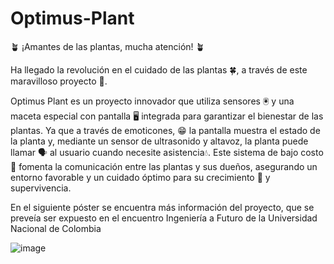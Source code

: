 # Optimus-Plant
🪴 ¡Amantes de las plantas, mucha atención! 🪴

Ha llegado la revolución en el cuidado de las plantas 🍀, a través de este maravilloso proyecto 📂. 

Optimus Plant es un proyecto innovador que utiliza sensores 🖲️ y una maceta especial con pantalla 🖥️ integrada para garantizar el bienestar de las plantas. Ya que a través de emoticones, 😁 la pantalla muestra el estado de la planta y, mediante un sensor de ultrasonido y altavoz, la planta puede llamar 🗣️ al usuario cuando necesite asistencia💧. Este sistema de bajo costo 💸 fomenta la comunicación entre las plantas y sus dueños, asegurando un entorno favorable y un cuidado óptimo para su crecimiento 🌱 y supervivencia.

En el siguiente póster se encuentra más información del proyecto, que se preveía ser expuesto en el encuentro Ingeniería a Futuro de la Universidad Nacional de Colombia

![image](https://github.com/JU4NR0D/Optimus-Plant/assets/136518038/afa15fbc-5ae5-46ca-8417-268f5ca3fcc1)


